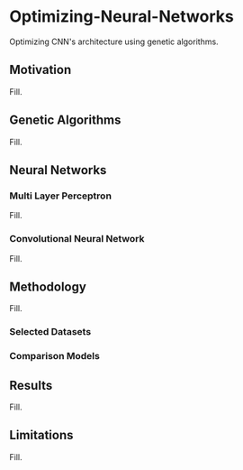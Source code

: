 # Optimizing-Neural-Networks
Optimizing CNN's architecture using genetic algorithms.

## Motivation

Fill.

## Genetic Algorithms

Fill.

## Neural Networks

### Multi Layer Perceptron

Fill.

### Convolutional Neural Network

Fill.

## Methodology

Fill.

### Selected Datasets

### Comparison Models

## Results

Fill.

## Limitations

Fill.

